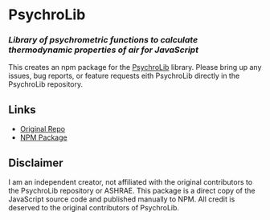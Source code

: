# PsychroLib

### *Library of psychrometric functions to calculate thermodynamic properties of air for JavaScript*

This creates an npm package for the [PsychroLib](https://github.com/psychrometrics/psychrolib) library. Please bring up any issues, bug reports, or feature requests eith PsychroLib directly in the PsychroLib repository.

## Links

- [Original Repo](https://github.com/psychrometrics/psychrolib)
- [NPM Package](https://www.npmjs.com/package/psychrolib)

## Disclaimer

I am an independent creator, not affiliated with the original contributors to the PsychroLib repository or ASHRAE. This package is a direct copy of the JavaScript source code and published manually to NPM. All credit is deserved to the original contributors of PsychroLib.
